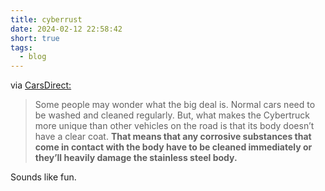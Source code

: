 ```yaml
---
title: cyberrust
date: 2024-02-12 22:58:42
short: true
tags:
  - blog
---
```


via [CarsDirect:](https://www.carsdirect.com/automotive-news/green-technology/tesla-cybertruck-may-have-a-rust-problem)

> Some people may wonder what the big deal is. Normal cars need to be washed and cleaned regularly. But, what makes the Cybertruck more unique than other vehicles on the road is that its body doesn’t have a clear coat. **That means that any corrosive substances that come in contact with the body have to be cleaned immediately or they’ll heavily damage the stainless steel body.**

Sounds like fun.
